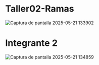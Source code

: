 # Taller02-Ramas
![Captura de pantalla 2025-05-21 133902](https://github.com/user-attachments/assets/fae9e4c0-5acd-4fcd-881d-448e8cd1faa0)

# Integrante 2
![Captura de pantalla 2025-05-21 134859](https://github.com/user-attachments/assets/9039da66-571e-4e51-b9bb-fad17dc8e91a)
